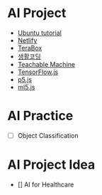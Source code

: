 # AI Project

- [Ubuntu tutorial](./ubuntu.md)
- [Netlify](https://www.netlify.com/)
- [TeraBox](https://www.terabox.com/)
- [생활코딩](https://opentutorials.org/course/1)
- [Teachable Machine](https://teachablemachine.withgoogle.com/)
- [TensorFlow.js](https://www.tensorflow.org/js/)
- [p5.js](https://p5js.org/)
- [ml5.js](https://ml5js.org/)

# AI Practice
- [ ] Object Classification

# AI Project Idea
- [] AI for Healthcare
